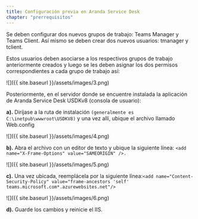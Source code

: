 ```yaml
---
title: Configuración previa en Aranda Service Desk
chapter: "prerrequisitos"
---
```


Se deben configurar dos nuevos grupos de trabajo: Teams Manager y Teams Client.
Así mismo se deben crear dos nuevos usuarios: tmanager y tclient.

Estos usuarios deben asociarse a los respectivos grupos de trabajo anteriormente creados y luego se les deben asignar los dos permisos correspondientes a cada grupo de trabajo así:

![]({{ site.baseurl }}/assets/images/3.png)

Posteriormente, en el servidor donde se encuentre instalada la aplicación de Aranda Service Desk USDKv8 (consola de usuario):

**a).**  Diríjase a la ruta de instalación `(generalmente es C:\inetpub\wwwroot\USDKV8)` y una vez allí, ubique el archivo llamado Web.config

![]({{ site.baseurl }}/assets/images/4.png)

**b).**  Abra el archivo con un editor de texto y ubique la siguiente línea: `<add name="X-Frame-Options" value="SAMEORIGIN" />.`


![]({{ site.baseurl }}/assets/images/5.png)

**c).**  Una vez ubicada, reemplácela por la siguiente línea:`<add name="Content-Security-Policy" value="frame-ancestors 'self' teams.microsoft.com*.azurewebsites.net"/>`

![]({{ site.baseurl }}/assets/images/6.png)

**d).**  Guarde los cambios y reinicie el IIS.
